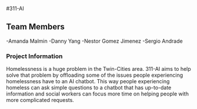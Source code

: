 #311-AI

## Team Members 
  
  -Amanda Malmin
  -Danny Yang
  -Nestor Gomez Jimenez
  -Sergio Andrade

### Project Information 
Homelessness is a huge problem in the Twin-Cities area. 311-AI aims to help solve that problem by offloading some of the issues people experiencing homelessness have to an AI chatbot. This way people experiencing homeless can ask simple questions to a chatbot that has up-to-date information and social workers can focus more time on helping people with more complicated requests.
